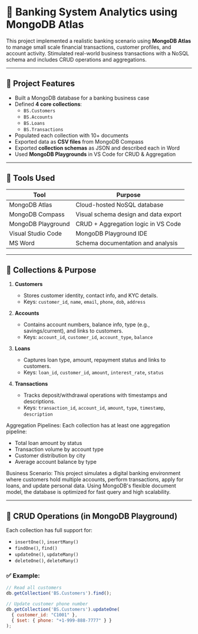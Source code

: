 # 🏦 Banking System Analytics using MongoDB Atlas

This project implemented a realistic banking scenario using **MongoDB Atlas** to manage small scale financial transactions, customer profiles, and account activity. Stimulated real-world business transactions with a NoSQL schema and includes CRUD operations and aggregations.

---

## 🚀 Project Features

- Built a MongoDB database for a banking business case
- Defined **4 core collections**:
  - `BS.Customers`
  - `BS.Accounts`
  - `BS.Loans`
  - `BS.Transactions`
- Populated each collection with 10+ documents
- Exported data as **CSV files** from MongoDB Compass
- Exported **collection schemas** as JSON and described each in Word
- Used **MongoDB Playgrounds** in VS Code for CRUD & Aggregation

---

## 🔧 Tools Used

| Tool               | Purpose                                |
|--------------------|----------------------------------------|
| MongoDB Atlas      | Cloud-hosted NoSQL database            |
| MongoDB Compass    | Visual schema design and data export   |
| MongoDB Playground | CRUD + Aggregation logic in VS Code    |
| Visual Studio Code | MongoDB Playground IDE                 |
| MS Word            | Schema documentation and analysis      |

---

## 🧱 Collections & Purpose

1. **Customers**  
   - Stores customer identity, contact info, and KYC details.
   - Keys: `customer_id`, `name`, `email`, `phone`, `dob`, `address`

2. **Accounts**  
   - Contains account numbers, balance info, type (e.g., savings/current), and links to customers.
   - Keys: `account_id`, `customer_id`, `account_type`, `balance`

3. **Loans**  
   - Captures loan type, amount, repayment status and links to customers.
   - Keys: `loan_id`, `customer_id`, `amount`, `interest_rate`, `status`

4. **Transactions**  
   - Tracks deposit/withdrawal operations with timestamps and descriptions.
   - Keys: `transaction_id`, `account_id`, `amount`, `type`, `timestamp`, `description`

Aggregation Pipelines:
Each collection has at least one aggregation pipeline:
- Total loan amount by status
- Transaction volume by account type
- Customer distribution by city
- Average account balance by type

Business Scenario:
This project simulates a digital banking environment where customers hold multiple accounts, perform transactions, apply for loans, and update personal data. Using MongoDB's flexible document model, the database is optimized for fast query and high scalability.

---

## 🔨 CRUD Operations (in MongoDB Playground)

Each collection has full support for:

- `insertOne()`, `insertMany()`
- `findOne()`, `find()`
- `updateOne()`, `updateMany()`
- `deleteOne()`, `deleteMany()`

### ✅ Example:
```js
// Read all customers
db.getCollection('BS.Customers').find();

// Update customer phone number
db.getCollection('BS.Customers').updateOne(
  { customer_id: "C1001" },
  { $set: { phone: "+1-999-888-7777" } }
);


